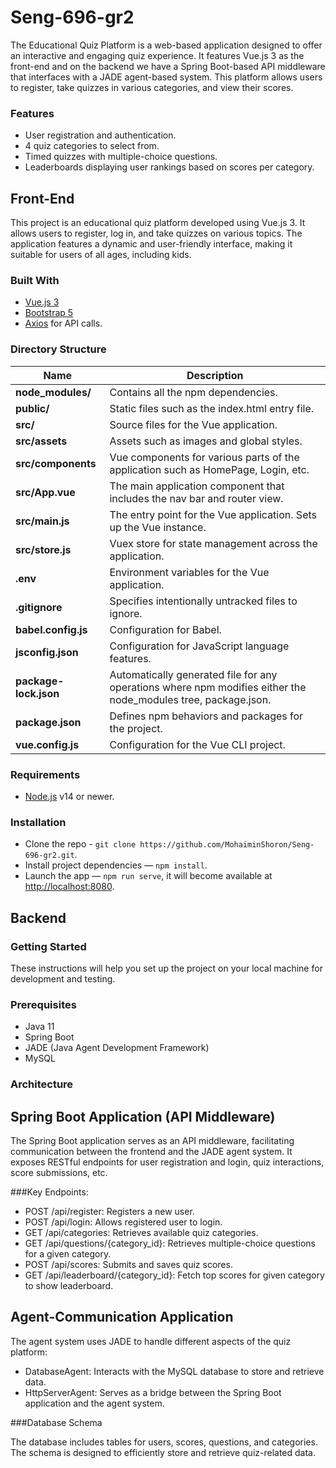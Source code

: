 # Seng-696-gr2
The Educational Quiz Platform is a web-based application designed to offer an interactive and engaging quiz experience. It features Vue.js 3 as the front-end and on the backend we have a Spring Boot-based API middleware that interfaces with a JADE agent-based system. This platform allows users to register, take quizzes in various categories, and view their scores.

### Features

- User registration and authentication.
- 4 quiz categories to select from.
- Timed quizzes with multiple-choice questions.
- Leaderboards displaying user rankings based on scores per category.

## Front-End

This project is an educational quiz platform developed using Vue.js 3. It allows users to register, log in, and take quizzes on various topics. The application features a dynamic and user-friendly interface, making it suitable for users of all ages, including kids.



### Built With

- [Vue.js 3](https://vuejs.org/)
- [Bootstrap 5](https://getbootstrap.com/)
- [Axios](https://github.com/axios/axios) for API calls.

### Directory Structure

| Name                              | Description |
| --------------------------------- | ----------- |
| **node_modules/**                 | Contains all the npm dependencies. |
| **public/**                       | Static files such as the index.html entry file. |
| **src/**                          | Source files for the Vue application. |
| **src/assets**                    | Assets such as images and global styles. |
| **src/components**                | Vue components for various parts of the application such as HomePage, Login, etc. |
| **src/App.vue**                   | The main application component that includes the nav bar and router view. |
| **src/main.js**                   | The entry point for the Vue application. Sets up the Vue instance. |
| **src/store.js**                  | Vuex store for state management across the application. |
| **.env**                          | Environment variables for the Vue application. |
| **.gitignore**                    | Specifies intentionally untracked files to ignore. |
| **babel.config.js**               | Configuration for Babel. |
| **jsconfig.json**                 | Configuration for JavaScript language features. |
| **package-lock.json**             | Automatically generated file for any operations where npm modifies either the node_modules tree, package.json. |
| **package.json**                  | Defines npm behaviors and packages for the project. |
| **vue.config.js**                 | Configuration for the Vue CLI project. |


### Requirements

- [Node.js](https://nodejs.org/) v14 or newer.

### Installation

- Clone the repo - `git clone https://github.com/MohaiminShoron/Seng-696-gr2.git`.
- Install project dependencies — `npm install`.
- Launch the app — `npm run serve`, it will become available at [http://localhost:8080](http://localhost:8080/).

## Backend

### Getting Started

These instructions will help you set up the project on your local machine for development and testing.

### Prerequisites
- Java 11
- Spring Boot
- JADE (Java Agent Development Framework)
- MySQL

### Architecture

## Spring Boot Application (API Middleware)

The Spring Boot application serves as an API middleware, facilitating communication between the frontend and the JADE agent system. It exposes RESTful endpoints for user registration and login, quiz interactions, score submissions, etc.

###Key Endpoints:

- POST /api/register: Registers a new user.
- POST /api/login: Allows registered user to login.
- GET /api/categories: Retrieves available quiz categories.
- GET /api/questions/{category_id}: Retrieves multiple-choice questions for a given category.
- POST /api/scores: Submits and saves quiz scores.
- GET /api/leaderboard/{category_id}: Fetch top scores for given category to show leaderboard.

## Agent-Communication Application

The agent system uses JADE to handle different aspects of the quiz platform:

- DatabaseAgent: Interacts with the MySQL database to store and retrieve data.
- HttpServerAgent: Serves as a bridge between the Spring Boot application and the agent system.

###Database Schema

The database includes tables for users, scores, questions, and categories. The schema is designed to efficiently store and retrieve quiz-related data.